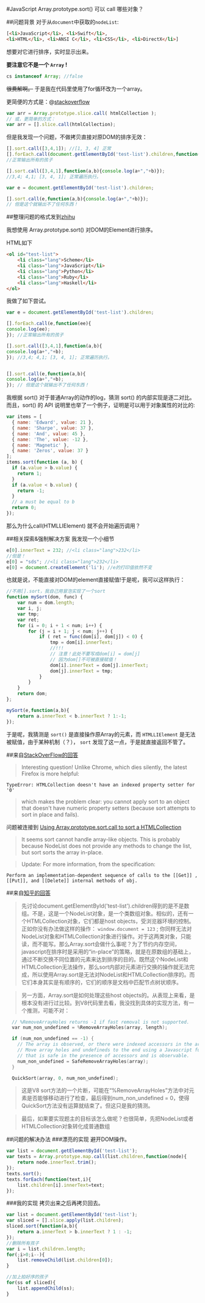 #JavaScript Array.prototype.sort() 可以 call 哪些对象？

##问题背景
对于从`document`中获取的`nodeList`:
```html
[<li>​JavaScript​</li>​, <li>​Swift​</li>​, 
<li>​HTML​</li>​, <li>​ANSI C​</li>​, <li>​CSS​</li>​, <li>​DirectX​</li>​]
```
想要对它进行排序，实时显示出来。

**要注意它不是一个 `Array` !**
```js
cs instanceof Array; //false
```

~~很费解啊。~~
于是我在代码里使用了for循环改为一个array。

更简便的方式是：@[stackoverflow](http://stackoverflow.com/questions/222841/most-efficient-way-to-convert-an-htmlcollection-to-an-array)
```js
var arr = Array.prototype.slice.call( htmlCollection );
// 或，更简单的方式：
var arr = [].slice.call(htmlCollection);
```

但是我发现一个问题，不做拷贝直接对原DOM的排序无效：

```js
[].sort.call([3,4,1]); //[1, 3, 4] 正常
[].forEach.call(document.getElementById('test-list').children,function(ee){console.log(ee);});
//正常输出所有的孩子

[].sort.call([3,4,1],function(a,b){console.log(a+","+b)}); 
//3,4; 4,1; [3, 4, 1]; 正常遍历执行。

var e = document.getElementById('test-list').children;

[].sort.call(e,function(a,b){console.log(a+","+b)});
// 但是这个就输出不了任何东西！
```

##整理问题的格式发到[zhihu](https://www.zhihu.com/question/43452733)

我想使用 Array.prototype.sort() 对DOM的Element进行排序。

HTML如下
```html
<ol id="test-list">
    <li class="lang">Scheme</li>
    <li class="lang">JavaScript</li>
    <li class="lang">Python</li>
    <li class="lang">Ruby</li>
    <li class="lang">Haskell</li>
</ol>
```

我做了如下尝试。
```js
var e = document.getElementById('test-list').children;

[].forEach.call(e,function(ee){
console.log(ee);
}); //正常输出所有的孩子

[].sort.call([3,4,1],function(a,b){
console.log(a+","+b);
}); //3,4; 4,1; [3, 4, 1]; 正常遍历执行。


[].sort.call(e,function(a,b){
console.log(a+","+b);
}); // 但是这个就输出不了任何东西！
```

我根据 sort() 对于普通Array的动作的log，猜测 sort() 的内部实现是逐二对比。而且，sort() 的 API 说明里也举了一个例子，证明是可以用于对象属性的对比的:
```js
var items = [
  { name: 'Edward', value: 21 },
  { name: 'Sharpe', value: 37 },
  { name: 'And', value: 45 },
  { name: 'The', value: -12 },
  { name: 'Magnetic' },
  { name: 'Zeros', value: 37 }
];
items.sort(function (a, b) {
  if (a.value > b.value) {
    return 1;
  }
  if (a.value < b.value) {
    return -1;
  }
  // a must be equal to b
  return 0;
});
```

那么为什么call(HTMLLIElement) 就不会开始遍历调用？

##相关探索&强制解决方案
我发现一个小细节
```js
e[0].innerText = 232; //<li class="lang">232</li>
//但是！
e[0] = "sds"; //<li class="lang">232</li>
e[0] = document.createElement('li'); //e的打印值依然不变
```

也就是说，不能直接对DOM的element直接赋值!于是呢，我可以这样执行：
```js
//不用[].sort，我自己用冒泡实现了一个sort
function mySort(dom, func) {
    var num = dom.length;
    var i, j;
    var tmp;
    var ret;
    for (i = 0; i + 1 < num; i++) {
        for (j = i + 1; j < num; j++) {
            if ( ret = func(dom[i], dom[j]) < 0) {
                tmp = dom[i].innerText;
                //!!!
                // 注意！此处不要写成dom[i] = dom[j]
                // 因为dom[]不可被直接赋值！
                dom[i].innerText = dom[j].innerText;
                dom[j].innerText = tmp;
            }
        }
    }
    return dom;
};

mySort(e,function(a,b){
    return a.innerText < b.innerText ? 1:-1;
});
```

于是呢，我猜测是 `sort()` 是直接操作原Array的元素，而 `HTMLLIElement` 是无法被赋值，由于某种机制（？）， `sort` 发现了这一点，于是就直接返回不管了。

##来自[StackOverFlow的回答](http://stackoverflow.com/questions/36675401/javascript-array-prototype-sort-can-not-call-on-dom-htmllielements)

>Interesting question! Unlike Chrome, which dies silently, the latest Firefox is more helpful:
```
TypeError: HTMLCollection doesn't have an indexed property setter for '0'
```

>which makes the problem clear: you cannot apply sort to an object that doesn't have numeric property setters (because sort attempts to sort in place and fails).

问题被连接到 [Using Array.prototype.sort.call to sort a HTMLCollection](http://stackoverflow.com/questions/7059090/using-array-prototype-sort-call-to-sort-a-htmlcollection)

>It seems sort cannot handle array-like objects. This is probably because NodeList does not provide any methods to change the list, but sort sorts the array in-place.

>Update: For more information, from the specification:

```
Perform an implementation-dependent sequence of calls to the [[Get]] , [[Put]], and [[Delete]] internal methods of obj.
```

##来自[知乎的回答](https://www.zhihu.com/question/43452733/answer/95696026?group_id=705195683509977088)

>先讨论document.getElementById('test-list').children得到的是不是数组。不是，这是一个NodeList对象，是一个类数组对象。相似的，还有一个HTMLCollection对象，它们都是host objects，受浏览器环境的控制。正如你没有办法做这样的操作： `window.document = 123` ; 你同样无法对NodeList对象和HTMLCollection对象进行操作。对于这两类对象，只能读，而不能写。那么Array.sort会做什么事呢？为了节约内存空间，javascript在排序时是采用的“in-place”的策略，就是在原数组的基础上，通过不断交换不同位置的元素来达到排序的目的。既然这个NodeList和HTMLCollection无法操作，那么sort内部对元素进行交换的操作就无法完成，所以使用Array.sort是无法对NodeList和HTMLCollection排序的。而它们本身其实是有顺序的，它们的顺序是文档中匹配节点树状顺序。

>另一方面，Array.sort是如何处理这些host objects的。从表现上来看，是根本没有进行过比较。到V8代码里去看，我没找到具体的实现方法，有一个推测，可能不对：

```c
  // %RemoveArrayHoles returns -1 if fast removal is not supported.
  var num_non_undefined = %RemoveArrayHoles(array, length);

  if (num_non_undefined == -1) {
    // The array is observed, or there were indexed accessors in the array.
    // Move array holes and undefineds to the end using a Javascript function
    // that is safe in the presence of accessors and is observable.
    num_non_undefined = SafeRemoveArrayHoles(array);
  }

  QuickSort(array, 0, num_non_undefined);
```
>这是V8 sort方法的一个片断，可能在“%RemoveArrayHoles”方法中对元素是否能够移动进行了检查，最后得到num_non_undefined = 0，使得QuickSort方法没有运算就结束了。但这只是我的猜测。

>最后，如果要实现题主的目标该怎么做呢？也很简单，先把NodeList或者HTMLCollection对象转化成普通数组

##问题的解决办法
###漂亮的实现
避开DOM操作。
```js
var list = document.getElementById('test-list');
var texts = Array.prototype.map.call(list.children,function(node){
    return node.innerText.trim();
});
texts.sort();
texts.forEach(function(text,i){
    list.children[i].innerText=text;
});
```
###我的实现
拷贝出来之后再拷贝回去。
```js
var list = document.getElementById('test-list');
var sliced = [].slice.apply(list.children);
sliced.sort(function(a,b){
    return a.innerText > b.innerText ? 1 : -1;
});
//删除所有孩子
var i = list.children.length;
for(;i>0;i--){
    list.removeChild(list.children[0]);
}

//加上拍好序的孩子
for(ss of sliced){
    list.appendChild(ss);
}
```